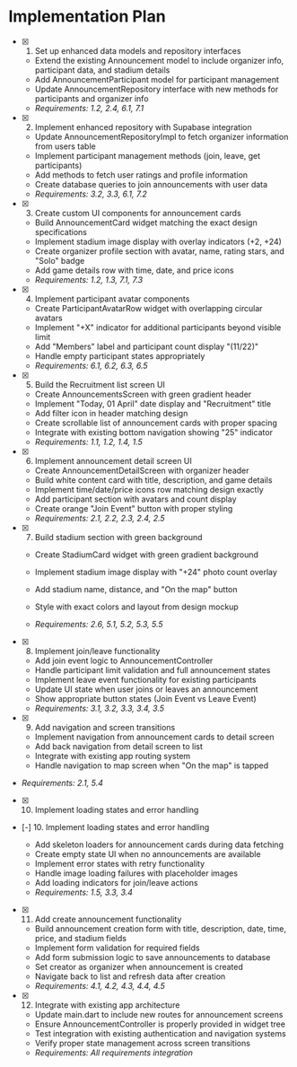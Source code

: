 # Implementation Plan

- [x] 1. Set up enhanced data models and repository interfaces

  - Extend the existing Announcement model to include organizer info, participant data, and stadium details
  - Add AnnouncementParticipant model for participant management
  - Update AnnouncementRepository interface with new methods for participants and organizer info
  - _Requirements: 1.2, 2.4, 6.1, 7.1_

- [x] 2. Implement enhanced repository with Supabase integration

  - Update AnnouncementRepositoryImpl to fetch organizer information from users table
  - Implement participant management methods (join, leave, get participants)
  - Add methods to fetch user ratings and profile information
  - Create database queries to join announcements with user data
  - _Requirements: 3.2, 3.3, 6.1, 7.2_

- [x] 3. Create custom UI components for announcement cards

  - Build AnnouncementCard widget matching the exact design specifications
  - Implement stadium image display with overlay indicators (+2, +24)
  - Create organizer profile section with avatar, name, rating stars, and "Solo" badge
  - Add game details row with time, date, and price icons
  - _Requirements: 1.2, 1.3, 7.1, 7.3_

- [x] 4. Implement participant avatar components

  - Create ParticipantAvatarRow widget with overlapping circular avatars
  - Implement "+X" indicator for additional participants beyond visible limit
  - Add "Members" label and participant count display "(11/22)"
  - Handle empty participant states appropriately
  - _Requirements: 6.1, 6.2, 6.3, 6.5_

- [x] 5. Build the Recruitment list screen UI

  - Create AnnouncementsScreen with green gradient header
  - Implement "Today, 01 April" date display and "Recruitment" title
  - Add filter icon in header matching design
  - Create scrollable list of announcement cards with proper spacing
  - Integrate with existing bottom navigation showing "25" indicator
  - _Requirements: 1.1, 1.2, 1.4, 1.5_

- [x] 6. Implement announcement detail screen UI

  - Create AnnouncementDetailScreen with organizer header
  - Build white content card with title, description, and game details
  - Implement time/date/price icons row matching design exactly
  - Add participant section with avatars and count display
  - Create orange "Join Event" button with proper styling
  - _Requirements: 2.1, 2.2, 2.3, 2.4, 2.5_

- [x] 7. Build stadium section with green background

  - Create StadiumCard widget with green gradient background
  - Implement stadium image display with "+24" photo count overlay
  - Add stadium name, distance, and "On the map" button
  - Style with exact colors and layout from design mockup

  - _Requirements: 2.6, 5.1, 5.2, 5.3, 5.5_

- [x] 8. Implement join/leave functionality

  - Add join event logic to AnnouncementController
  - Handle participant limit validation and full announcement states
  - Implement leave event functionality for existing participants
  - Update UI state when user joins or leaves an announcement
  - Show appropriate button states (Join Event vs Leave Event)
  - _Requirements: 3.1, 3.2, 3.3, 3.4, 3.5_

- [x] 9. Add navigation and screen transitions

  - Implement navigation from announcement cards to detail screen
  - Add back navigation from detail screen to list
  - Integrate with existing app routing system
  - Handle navigation to map screen when "On the map" is tapped

- _Requirements: 2.1, 5.4_
- [x] 10. Implement loading states and error handling

- [-] 10. Implement loading states and error handling

  - Add skeleton loaders for announcement cards during data fetching
  - Create empty state UI when no announcements are available
  - Implement error states with retry functionality
  - Handle image loading failures with placeholder images
  - Add loading indicators for join/leave actions
  - _Requirements: 1.5, 3.3, 3.4_

- [x] 11. Add create announcement functionality

  - Build announcement creation form with title, description, date, time, price, and stadium fields
  - Implement form validation for required fields
  - Add form submission logic to save announcements to database
  - Set creator as organizer when announcement is created
  - Navigate back to list and refresh data after creation
  - _Requirements: 4.1, 4.2, 4.3, 4.4, 4.5_

- [x] 12. Integrate with existing app architecture

  - Update main.dart to include new routes for announcement screens
  - Ensure AnnouncementController is properly provided in widget tree
  - Test integration with existing authentication and navigation systems
  - Verify proper state management across screen transitions
  - _Requirements: All requirements integration_
